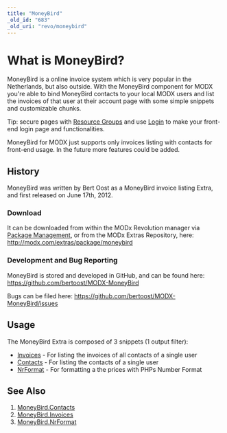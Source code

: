 ```yaml
---
title: "MoneyBird"
_old_id: "683"
_old_uri: "revo/moneybird"
---
```


# What is MoneyBird?

MoneyBird is a online invoice system which is very popular in the Netherlands, but also outside. With the MoneyBird component for MODX you're able to bind MoneyBird contacts to your local MODX users and list the invoices of that user at their account page with some simple snippets and customizable chunks.

Tip: secure pages with [Resource Groups](administering-your-site/security/resource-groups "Resource Groups") and use [Login](extras/login "Login") to make your front-end login page and functionalities.

MoneyBird for MODX just supports only invoices listing with contacts for front-end usage.
In the future more features could be added.

## History

MoneyBird was written by Bert Oost as a MoneyBird invoice listing Extra, and first released on June 17th, 2012.

### Download

It can be downloaded from within the MODx Revolution manager via [Package Management](developing-in-modx/advanced-development/package-management "Package Management"), or from the MODx Extras Repository, here: <http://modx.com/extras/package/moneybird>

### Development and Bug Reporting

MoneyBird is stored and developed in GitHub, and can be found here: <https://github.com/bertoost/MODX-MoneyBird>

Bugs can be filed here: <https://github.com/bertoost/MODX-MoneyBird/issues>

## Usage

The MoneyBird Extra is composed of 3 snippets (1 output filter):

- [Invoices](extras/moneybird/moneybird.invoices "MoneyBird.Invoices") - For listing the invoices of all contacts of a single user
- [Contacts](extras/moneybird/moneybird.contacts "MoneyBird.Contacts") - For listing the contacts of a single user
- [NrFormat](extras/moneybird/moneybird.nrformat "MoneyBird.NrFormat") - For formatting a the prices with PHPs Number Format

## See Also

1. [MoneyBird.Contacts](extras/moneybird/moneybird.contacts)
2. [MoneyBird.Invoices](extras/moneybird/moneybird.invoices)
3. [MoneyBird.NrFormat](extras/moneybird/moneybird.nrformat)